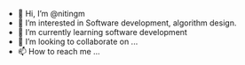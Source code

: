 - 👋 Hi, I’m @nitingm
- 👀 I’m interested in Software development, algorithm design.
- 🌱 I’m currently learning software development
- 💞️ I’m looking to collaborate on ...
- 📫 How to reach me ...

<!---
nitingm/nitingm is a ✨ special ✨ repository because its `README.md` (this file) appears on your GitHub profile.
You can click the Preview link to take a look at your changes.
--->
